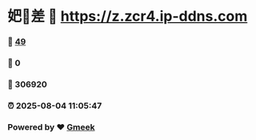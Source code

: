 # 妑🔭差 :link: https://z.zcr4.ip-ddns.com 
### :page_facing_up: [49](https://z.zcr4.ip-ddns.com/tag.html) 
### :speech_balloon: 0 
### :hibiscus: 306920 
### :alarm_clock: 2025-08-04 11:05:47 
### Powered by :heart: [Gmeek](https://github.com/Meekdai/Gmeek)

